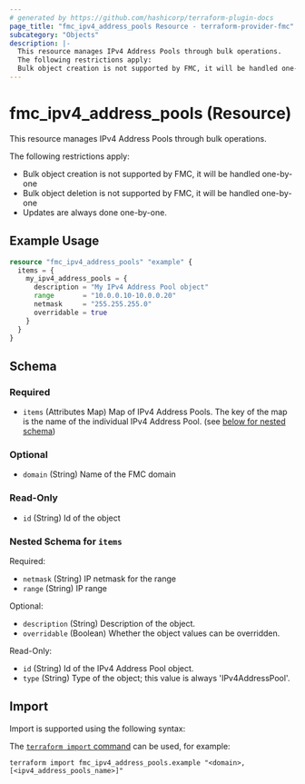 ```yaml
---
# generated by https://github.com/hashicorp/terraform-plugin-docs
page_title: "fmc_ipv4_address_pools Resource - terraform-provider-fmc"
subcategory: "Objects"
description: |-
  This resource manages IPv4 Address Pools through bulk operations.
  The following restrictions apply:
  Bulk object creation is not supported by FMC, it will be handled one-by-oneBulk object deletion is not supported by FMC, it will be handled one-by-oneUpdates are always done one-by-one.
---
```


# fmc_ipv4_address_pools (Resource)

This resource manages IPv4 Address Pools through bulk operations.

The following restrictions apply:
  - Bulk object creation is not supported by FMC, it will be handled one-by-one
  - Bulk object deletion is not supported by FMC, it will be handled one-by-one
  - Updates are always done one-by-one.

## Example Usage

```terraform
resource "fmc_ipv4_address_pools" "example" {
  items = {
    my_ipv4_address_pools = {
      description = "My IPv4 Address Pool object"
      range       = "10.0.0.10-10.0.0.20"
      netmask     = "255.255.255.0"
      overridable = true
    }
  }
}
```

<!-- schema generated by tfplugindocs -->
## Schema

### Required

- `items` (Attributes Map) Map of IPv4 Address Pools. The key of the map is the name of the individual IPv4 Address Pool. (see [below for nested schema](#nestedatt--items))

### Optional

- `domain` (String) Name of the FMC domain

### Read-Only

- `id` (String) Id of the object

<a id="nestedatt--items"></a>
### Nested Schema for `items`

Required:

- `netmask` (String) IP netmask for the range
- `range` (String) IP range

Optional:

- `description` (String) Description of the object.
- `overridable` (Boolean) Whether the object values can be overridden.

Read-Only:

- `id` (String) Id of the IPv4 Address Pool object.
- `type` (String) Type of the object; this value is always 'IPv4AddressPool'.

## Import

Import is supported using the following syntax:

The [`terraform import` command](https://developer.hashicorp.com/terraform/cli/commands/import) can be used, for example:

```shell
terraform import fmc_ipv4_address_pools.example "<domain>,[<ipv4_address_pools_name>]"
```
